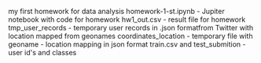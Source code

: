 my first homework for data analysis
homework-1-st.ipynb - Jupiter notebook with code for homework
hw1_out.csv - result file for homework
tmp_user_records - temporary user records in .json formatfrom Twitter with location mapped from
geonames
coordinates_location - temporary file with geoname - location mapping in json
format
train.csv and test_submition - user id's and classes

